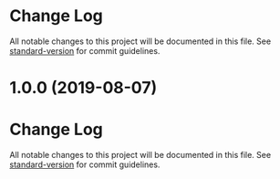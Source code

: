 # Change Log

All notable changes to this project will be documented in this file. See [standard-version](https://github.com/conventional-changelog/standard-version) for commit guidelines.

<a name="1.0.0"></a>
# 1.0.0 (2019-08-07)



# Change Log

All notable changes to this project will be documented in this file. See [standard-version](https://github.com/conventional-changelog/standard-version) for commit guidelines.
